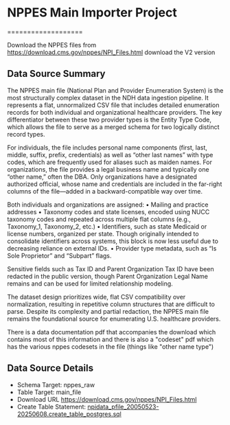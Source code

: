 # NPPES Main Importer Project
===================

Download the NPPES files from https://download.cms.gov/nppes/NPI_Files.html download the V2 version

Data Source Summary
---------------------

The NPPES main file (National Plan and Provider Enumeration System) is the most structurally complex dataset in the NDH data ingestion pipeline. It represents a flat, unnormalized CSV file that includes detailed enumeration records for both individual and organizational healthcare providers. The key differentiator between these two provider types is the Entity Type Code, which allows the file to serve as a merged schema for two logically distinct record types.

For individuals, the file includes personal name components (first, last, middle, suffix, prefix, credentials) as well as “other last names” with type codes, which are frequently used for aliases such as maiden names. For organizations, the file provides a legal business name and typically one “other name,” often the DBA. Only organizations have a designated authorized official, whose name and credentials are included in the far-right columns of the file—added in a backward-compatible way over time.

Both individuals and organizations are assigned:
	•	Mailing and practice addresses
	•	Taxonomy codes and state licenses, encoded using NUCC taxonomy codes and repeated across multiple flat columns (e.g., Taxonomy_1, Taxonomy_2, etc.)
	•	Identifiers, such as state Medicaid or license numbers, organized per state. Though originally intended to consolidate identifiers across systems, this block is now less useful due to decreasing reliance on external IDs.
	•	Provider type metadata, such as “Is Sole Proprietor” and “Subpart” flags.

Sensitive fields such as Tax ID and Parent Organization Tax ID have been redacted in the public version, though Parent Organization Legal Name remains and can be used for limited relationship modeling.

The dataset design prioritizes wide, flat CSV compatibility over normalization, resulting in repetitive column structures that are difficult to parse. Despite its complexity and partial redaction, the NPPES main file remains the foundational source for enumerating U.S. healthcare providers.

There is a data documentation pdf that accompanies the download which contains most of this information and there is also a "codeset" pdf which has the various nppes codesets in the file (things like "other name type")

Data Source Details
-------------------

* Schema Target: nppes_raw
* Table Target: main_file
* Download URL https://download.cms.gov/nppes/NPI_Files.html
* Create Table Statement: [npidata_pfile_20050523-20250608.create_table_postgres.sql](./npidata_pfile_20050523-20250608.create_table_postgres.sql)
